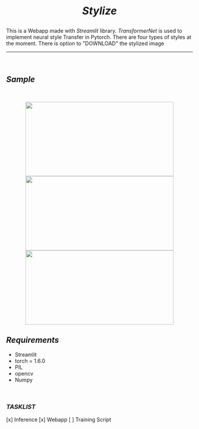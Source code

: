 # <p align="center">*Stylize*</p>
This is a Webapp made with *Streamlit* library. *TransformerNet* is used to implement neural style Transfer in Pytorch. There are four types of styles at the moment. There is option to "DOWNLOAD" the stylized image

<hr>
<br>

## *Sample*
<br>
<p align="center">
<img src="https://user-images.githubusercontent.com/36896102/125757012-7a55bda4-f801-4cc1-a594-f3e8a39c5949.png" width =400 height=200>
<img src="https://user-images.githubusercontent.com/36896102/125757030-21ef5160-5898-46b2-8baa-c24b86ddaf2f.png" width =400 height=200>
<img src="https://user-images.githubusercontent.com/36896102/125757104-e583e93e-a13b-4df4-8ab8-6b2a65066834.png" width =400 height=200>


<br>

## *Requirements*
* Streamlit
* torch = 1.6.0
* PIL
* opencv
* Numpy

<br>

### *TASKLIST*
[x] Inference 
[x] Webapp
[ ] Training Script